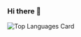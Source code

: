 ### Hi there 👋

<!--
**MernaGamalShenouda/MernaGamalShenouda** is a ✨ _special_ ✨ repository because its `README.md` (this file) appears on your GitHub profile.

Here are some ideas to get you started:

- 🔭 I’m currently working on ...
- 🌱 I’m currently learning ...
- 👯 I’m looking to collaborate on ...
- 🤔 I’m looking for help with ...
- 💬 Ask me about ...
- 📫 How to reach me: ...
- 😄 Pronouns: ...
- ⚡ Fun fact: ...
-->

![Top Languages Card](https://github-readme-stats.vercel.app/api/top-langs/?username=MernaGamalShenouda&layout=compact)

